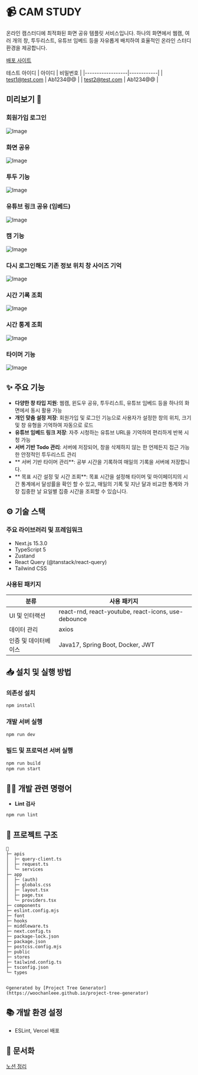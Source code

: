 # 📹 CAM STUDY

온라인 캠스터디에 최적화된 화면 공유 템플릿 서비스입니다. 하나의 화면에서 웹캠, 여러 개의 창, 투두리스트, 유튜브 임베드 등을 자유롭게 배치하여 효율적인 온라인 스터디 환경을 제공합니다.

[배포 사이트](https://cam-study.vercel.app)

테스트 아이디
| 아이디 | 비밀번호 |
|------------------|------------|
| test1@test.com | Ab1234@@ |
| test2@test.com | Ab1234@@ |

## 미리보기 👀

### 회원가입 로그인

![Image](https://github.com/user-attachments/assets/418ce061-06af-4d52-a6c8-3f300b6d7dd2)

### 화면 공유

![Image](https://github.com/user-attachments/assets/93b9b941-7ee6-4751-85b1-a19341564004)

### 투두 기능

![Image](https://github.com/user-attachments/assets/9dc3860a-4c0d-49a3-856e-d1ab5d3c1706)

### 유튜브 링크 공유 (임베드)

![Image](https://github.com/user-attachments/assets/bdc5227c-aad0-4dac-8400-c984156d3a69)

### 캠 기능

![Image](https://github.com/user-attachments/assets/3b16d428-1e2b-424b-ab81-717a30766653)

### 다시 로그인해도 기존 정보 위치 창 사이즈 기억

![Image](https://github.com/user-attachments/assets/098c3275-f1ad-4e44-ac0e-3cbf246a52da)

### 시간 기록 조회

![Image](https://github.com/user-attachments/assets/8c82e005-ac94-4349-b127-fcd5beffdd69)

### 시간 통계 조회

![Image](https://github.com/user-attachments/assets/b43336f2-cf08-4d4e-bc95-f26057370c46)

### 타이머 기능

![Image](https://github.com/user-attachments/assets/4a4c190f-5880-4293-af1f-f92ed507391e)

## ✨ 주요 기능

- **다양한 창 타입 지원**: 웹캠, 윈도우 공유, 투두리스트, 유튜브 임베드 등을 하나의 화면에서 동시 활용 가능
- **개인 맞춤 설정 저장**: 회원가입 및 로그인 기능으로 사용자가 설정한 창의 위치, 크기 및 창 유형을 기억하여 자동으로 로드
- **유튜브 임베드 링크 저장**: 자주 시청하는 유튜브 URL을 기억하여 편리하게 반복 시청 가능
- **서버 기반 Todo 관리**: 서버에 저장되어, 창을 삭제하지 않는 한 언제든지 접근 가능한 안정적인 투두리스트 관리
- ** 서버 기반 타이머 관리**: 공부 시간을 기록하여 매일의 기록을 서버에 저장합니다.
- ** 목표 시간 설정 및 시간 조회**: 목표 시간을 설정해 타이머 및 마이페이지의 시간 통계에서 달성률을 확인 할 수 있고, 매일의 기록 및 지난 달과 비교한 통계와 가장 집중한 날 요일별 집중 시간을 조회할 수 있습니다.

## ⚙️ 기술 스택

### 주요 라이브러리 및 프레임워크

- Next.js 15.3.0
- TypeScript 5
- Zustand
- React Query (@tanstack/react-query)
- Tailwind CSS

### 사용된 패키지

| 분류                 | 사용 패키지                                         |
| -------------------- | --------------------------------------------------- |
| UI 및 인터랙션       | react-rnd, react-youtube, react-icons, use-debounce |
| 데이터 관리          | axios                                               |
| 인증 및 데이터베이스 | Java17, Spring Boot, Docker, JWT                    |

## 📥 설치 및 실행 방법

### 의존성 설치

```bash
npm install
```

### 개발 서버 실행

```bash
npm run dev
```

### 빌드 및 프로덕션 서버 실행

```bash
npm run build
npm run start
```

## 🧑‍💻 개발 관련 명령어

- **Lint 검사**

```bash
npm run lint
```

## 📝 프로젝트 구조

```
📂
├─ apis
│  ├─ query-client.ts
│  ├─ request.ts
│  └─ services
├─ app
│  ├─ (auth)
│  ├─ globals.css
│  ├─ layout.tsx
│  ├─ page.tsx
│  └─ providers.tsx
├─ components
├─ eslint.config.mjs
├─ font
├─ hooks
├─ middleware.ts
├─ next.config.ts
├─ package-lock.json
├─ package.json
├─ postcss.config.mjs
├─ public
├─ stores
├─ tailwind.config.ts
├─ tsconfig.json
└─ types


©generated by [Project Tree Generator](https://woochanleee.github.io/project-tree-generator)
```

## 📚 개발 환경 설정

- ESLint, Vercel 배포

## 📖 문서화

[노션 정리](https://clean-bucket-590.notion.site/NextJS-1d6dcb3f050680769294e16f735c66e1?pvs=4)
